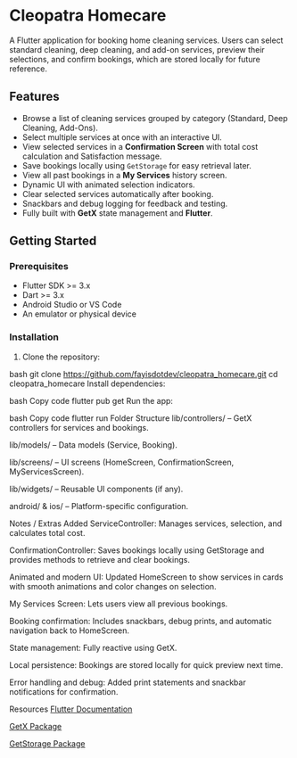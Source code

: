 # Cleopatra Homecare

A Flutter application for booking home cleaning services. Users can select standard cleaning, deep cleaning, and add-on services, preview their selections, and confirm bookings, which are stored locally for future reference.

## Features

- Browse a list of cleaning services grouped by category (Standard, Deep Cleaning, Add-Ons).
- Select multiple services at once with an interactive UI.
- View selected services in a **Confirmation Screen** with total cost calculation and Satisfaction message.
- Save bookings locally using `GetStorage` for easy retrieval later.
- View all past bookings in a **My Services** history screen.
- Dynamic UI with animated selection indicators.
- Clear selected services automatically after booking.
- Snackbars and debug logging for feedback and testing.
- Fully built with **GetX** state management and **Flutter**.

## Getting Started

### Prerequisites

- Flutter SDK >= 3.x
- Dart >= 3.x
- Android Studio or VS Code
- An emulator or physical device

### Installation

1. Clone the repository:

bash
git clone https://github.com/fayisdotdev/cleopatra_homecare.git
cd cleopatra_homecare
Install dependencies:

bash
Copy code
flutter pub get
Run the app:

bash
Copy code
flutter run
Folder Structure
lib/controllers/ – GetX controllers for services and bookings.

lib/models/ – Data models (Service, Booking).

lib/screens/ – UI screens (HomeScreen, ConfirmationScreen, MyServicesScreen).

lib/widgets/ – Reusable UI components (if any).

android/ & ios/ – Platform-specific configuration.

Notes / Extras Added
ServiceController: Manages services, selection, and calculates total cost.

ConfirmationController: Saves bookings locally using GetStorage and provides methods to retrieve and clear bookings.

Animated and modern UI: Updated HomeScreen to show services in cards with smooth animations and color changes on selection.

My Services Screen: Lets users view all previous bookings.

Booking confirmation: Includes snackbars, debug prints, and automatic navigation back to HomeScreen.

State management: Fully reactive using GetX.

Local persistence: Bookings are stored locally for quick preview next time.

Error handling and debug: Added print statements and snackbar notifications for confirmation.

Resources
[Flutter Documentation
](https://docs.flutter.dev/)

[GetX Package
](https://pub.dev/packages/get)

[GetStorage Package
](https://pub.dev/packages/get)
